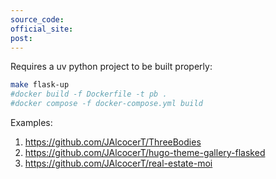 ```yaml
---
source_code: 
official_site:
post: 
---
```


Requires a uv python project to be built properly:

```sh
make flask-up
#docker build -f Dockerfile -t pb .
#docker compose -f docker-compose.yml build
```


Examples:

1. https://github.com/JAlcocerT/ThreeBodies
2. https://github.com/JAlcocerT/hugo-theme-gallery-flasked
3. https://github.com/JAlcocerT/real-estate-moi